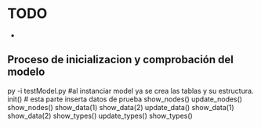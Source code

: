 # TODO 
- 


## Proceso de inicializacion y comprobación del modelo
py -i testModel.py #al instanciar model ya se crea las tablas y su estructura.
init() # esta parte inserta datos de prueba
show_nodes()
update_nodes()
show_nodes()
show_data(1)
show_data(2)
update_data()
show_data(1)
show_data(2)
show_types()
update_types()
show_types()

